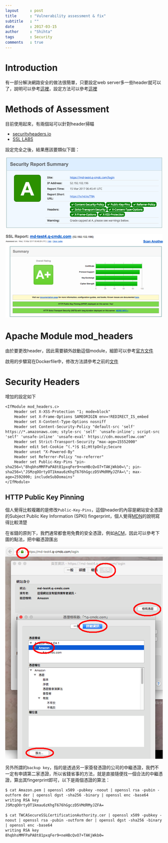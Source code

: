 ```yaml
---
layout     : post
title      : "Vulnerability assessment & fix"
subtitle   : ""
date       : 2017-03-15
author     : "Shihta"
tags       : Security
comments   : true
---
```


# Introduction

有一部分解決網路安全的做法很簡單，只要設定web server多一些header就可以了，說明可以參考[這裡][1]，設定方法可以參考[這裡][2]

# Methods of Assessment

目前使用起來，有兩個站可以針對header掃瞄

- [securityheaders.io][3]
- [SSL LABS][4]

設定完全之後，結果應該要類似下圖：

![Result of securityheaders.io](/static/2017-03-15/result-of-securityheaders-io.png)

![Result of SSL LABS](/static/2017-03-15/result-of-ssl-labs.png)

# Apache Module mod_headers

由於要更改header，因此需要額外啟動這個module，細節可以參考[官方文件][5]

啟用的步驟寫在Dockerfile中，修改方法請參考之前的[文件][6]

# Security Headers

增加的設定如下

```ApacheConf
<IfModule mod_headers.c>
    Header set X-XSS-Protection "1; mode=block"
    Header set X-Frame-Options SAMEORIGIN env=!REDIRECT_IS_embed
    Header set X-Content-Type-Options nosniff
    Header set Content-Security-Policy "default-src 'self' https://*.amazonaws.com; style-src 'self' 'unsafe-inline'; script-src 'self' 'unsafe-inline' 'unsafe-eval' https://cdn.mouseflow.com"
    Header set Strict-Transport-Security "max-age=15552000"
    Header edit Set-Cookie ^(.*)$ $1;HttpOnly;Secure
    Header unset "X-Powered-By"
    Header set Referrer-Policy "no-referrer"
    Header set Public-Key-Pins "pin-sha256=\"8hqbhsMMFPaPA8t81pxqFer9+neHBcQvO7+TAKjWkb0=\"; pin-sha256=\"JSMzqOOrtyOT1kmau6zKhgT676hGgczD5VMdRMyJZFA=\"; max-age=2592000; includeSubDomains"
</IfModule>
```

## HTTP Public Key Pinning

個人覺得比較複雜的是修改`Public-Key-Pins`，這個header的內容是網站安全憑證的Subject Public Key Information (SPKI) fingerprint，個人覺得[MDN][7]的說明寫得比較清楚

在省錢的原則下，我們通常都會用免費的安全憑證，例如[ACM][8]，因此可以參考下圖的點法，把中繼憑證匯出

![Result of SSL LABS](/static/2017-03-15/export-certificates.png)

另外所謂的`backup key`，指的是透過另一家簽發憑證的公司的中繼憑證，我們不一定有申請第二家憑證，所以省錢省事的方法，就是直接隨便找一個合法的中繼憑證，算出其fingerprint即可，以下是兩個憑證的算法：

```
$ cat Amazon.pem | openssl x509 -pubkey -noout | openssl rsa -pubin -outform der | openssl dgst -sha256 -binary | openssl enc -base64
writing RSA key
JSMzqOOrtyOT1kmau6zKhgT676hGgczD5VMdRMyJZFA=

$ cat TWCASecureSSLCertificationAuthority.cer | openssl x509 -pubkey -noout | openssl rsa -pubin -outform der | openssl dgst -sha256 -binary | openssl enc -base64
writing RSA key
8hqbhsMMFPaPA8t81pxqFer9+neHBcQvO7+TAKjWkb0=
```

<!-- Reference -->

[1]: http://devco.re/blog/2014/03/10/security-issues-of-http-headers-1/ "HTTP Headers 的資安議題 (1)"
[2]: https://hzsh.xyz/877/%E7%B6%B2%E7%AB%99http-headers%E9%85%8D%E7%BD%AE-%E5%BE%9E%E8%A8%AA%E5%AE%A2%E7%AB%AF%E6%8F%90%E5%8D%87%E7%AB%99%E9%BB%9E%E5%AE%89%E5%85%A8%E6%80%A7 "網站HTTP headers配置-從訪客端提升站點安全性"
[3]: https://securityheaders.io/ "securityheaders.io"
[4]: https://www.ssllabs.com/ssltest/index.html "SSL LABS - SSL Server Test"
[5]: https://httpd.apache.org/docs/current/mod/mod_headers.html "Apache Module mod_headers"
[6]: /2017/03/10/How-to-change-ap-config/ "How to change ap config"
[7]: https://developer.mozilla.org/en-US/docs/Web/HTTP/Public_Key_Pinning "HTTP Public Key Pinning (HPKP)"
[8]: https://aws.amazon.com/tw/certificate-manager/ "AWS Certificate Manager"
